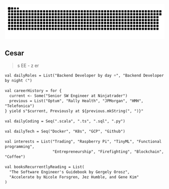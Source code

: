 

<!--
## Hi there 👋
**celaurentin/celaurentin** is a ✨ _special_ ✨ repository because its `README.md` (this file) appears on your GitHub profile.

Here are some ideas to get you started:

- 🔭 I’m currently working on ...
- 🌱 I’m currently learning ...
- 👯 I’m looking to collaborate on ...
- 🤔 I’m looking for help with ...
- 💬 Ask me about ...
- 📫 How to reach me: ...
- 😄 Pronouns: ...
- ⚡ Fun fact: ...
-->
![snake gif](https://github.com/celaurentin/celaurentin/blob/output/github-contribution-grid-snake-dark.svg)
## **Cesar**
> s EE - z er 
```
val dailyRoles = List("Backend Developer by day ☼", "Backend Developer by night ☾")

val careerHistory = for {
  current <- Some("Senior SW Engineer at Ninjatrader")
  previous = List("Optum", "Rally Health", "JPMorgan", "HMH", "Telefonica")
} yield s"$current, Previously at ${previous.mkString(", ")}"

val dailyCoding = Seq(".scala", ".ts", ".sql", ".py")

val dailyTech = Seq("Docker", "K8s", "GCP", "Github")

val interests = List("Trading", "Raspberry Pi", "TinyML", "Functional programming", 
                     "Entrepreneurship", "Firefighting", "Blockchain", "Coffee")

val booksRecurrentlyReading = List(
  "The Software Engineer's Guidebook by Gergely Orosz",
  "Accelerate by Nicole Forsgren, Jez Humble, and Gene Kim"
)

```

